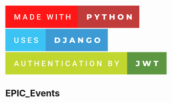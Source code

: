 [![PYTHON](static/badge/made-with-python.svg)](https://docs.python.org/fr/3.10/)
[![DJANGO](static/badge/uses-django.svg)](https://docs.djangoproject.com/fr/4.0/)
[![JWT](static/badge/authentication-by-jwt.svg)](https://pyjwt.readthedocs.io/en/2.4.0/installation.html)

# EPIC_Events